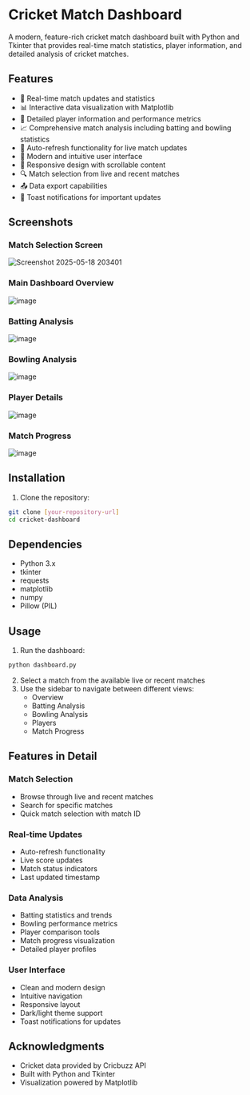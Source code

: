 # Cricket Match Dashboard

A modern, feature-rich cricket match dashboard built with Python and Tkinter that provides real-time match statistics, player information, and detailed analysis of cricket matches.

## Features

- 🏏 Real-time match updates and statistics
- 📊 Interactive data visualization with Matplotlib
- 👥 Detailed player information and performance metrics
- 📈 Comprehensive match analysis including batting and bowling statistics
- 🔄 Auto-refresh functionality for live match updates
- 🎨 Modern and intuitive user interface
- 📱 Responsive design with scrollable content
- 🔍 Match selection from live and recent matches
- 📤 Data export capabilities
- 🔔 Toast notifications for important updates

## Screenshots

### Match Selection Screen
![Screenshot 2025-05-18 203401](https://github.com/user-attachments/assets/bd80dce6-b6a0-4c0a-9b77-8ac6c51d5828)


### Main Dashboard Overview
![image](https://github.com/user-attachments/assets/e724e47f-ff6d-498d-977e-741693a5590b)


### Batting Analysis
![image](https://github.com/user-attachments/assets/7ffbb090-42d5-4d51-898a-63e320e97bba)


### Bowling Analysis
![image](https://github.com/user-attachments/assets/1e20f461-d95f-473e-9cf9-886def23cf61)


### Player Details
![image](https://github.com/user-attachments/assets/fba27fe9-6aed-46f8-bf9e-565960362bf9)


### Match Progress
![image](https://github.com/user-attachments/assets/af5f8e15-8aa2-4e13-97fd-01e75718a836)


## Installation

1. Clone the repository:
```bash
git clone [your-repository-url]
cd cricket-dashboard
```

## Dependencies

- Python 3.x
- tkinter
- requests
- matplotlib
- numpy
- Pillow (PIL)

## Usage

1. Run the dashboard:
```bash
python dashboard.py
```

2. Select a match from the available live or recent matches
3. Use the sidebar to navigate between different views:
   - Overview
   - Batting Analysis
   - Bowling Analysis
   - Players
   - Match Progress

## Features in Detail

### Match Selection
- Browse through live and recent matches
- Search for specific matches
- Quick match selection with match ID

### Real-time Updates
- Auto-refresh functionality
- Live score updates
- Match status indicators
- Last updated timestamp

### Data Analysis
- Batting statistics and trends
- Bowling performance metrics
- Player comparison tools
- Match progress visualization
- Detailed player profiles

### User Interface
- Clean and modern design
- Intuitive navigation
- Responsive layout
- Dark/light theme support
- Toast notifications for updates

## Acknowledgments

- Cricket data provided by Cricbuzz API
- Built with Python and Tkinter
- Visualization powered by Matplotlib

